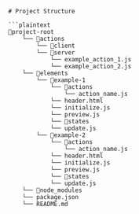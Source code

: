 ```
# Project Structure

```plaintext
📁project-root
    └── 📁actions
        └── 📁client
        └── 📁server
            └── example_action_1.js
            └── example_action_2.js
    └── 📁elements
        └── 📁example-1
            └── 📁actions
                └── action_name.js
            └── header.html
            └── initialize.js
            └── preview.js
            └── 📁states
            └── update.js
        └── 📁example-2
            └── 📁actions
                └── action_name.js
            └── header.html
            └── initialize.js
            └── preview.js
            └── 📁states
            └── update.js
    └── 📁node_modules
    └── package.json
    └── README.md
```